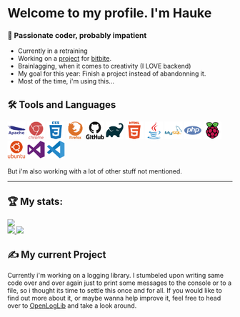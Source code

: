# Welcome to my profile. I'm Hauke
### :vulcan_salute: Passionate coder, probably impatient
 - Currently in a retraining
 - Working on a [project](https://github.com/bitbitedev/openloglib) for [bitbite](https://github.com/bitbitedev).
 - Brainlagging, when it comes to creativity (I LOVE backend)
 - My goal for this year: Finish a project instead of abandonning it.
 - Most of the time, i'm using this...

## :hammer_and_wrench: Tools and Languages
<div>
    <img src="https://github.com/devicons/devicon/blob/master/icons/apache/apache-plain-wordmark.svg" height="40" alt="Apache" title="Apache" />
    <img src="https://github.com/devicons/devicon/blob/master/icons/chrome/chrome-plain-wordmark.svg" height="40" alt="Chrome" title="Chrome" />
    <img src="https://github.com/devicons/devicon/blob/master/icons/css3/css3-plain-wordmark.svg" height="40" alt="CSS3" title="CSS3" />
    <img src="https://github.com/devicons/devicon/blob/master/icons/firefox/firefox-plain-wordmark.svg" height="40" alt="Firefox" title="Firefox" />
    <img src="https://github.com/devicons/devicon/blob/master/icons/github/github-original-wordmark.svg" height="40" alt="GitHub" title="GitHub" />
    <img src="https://github.com/devicons/devicon/blob/master/icons/gradle/gradle-plain.svg" height="40" alt="Gradle" title="Gradle" />
    <img src="https://github.com/devicons/devicon/blob/master/icons/html5/html5-plain-wordmark.svg" height="40" alt="HTML5" title="HTML5" />
    <img src="https://github.com/devicons/devicon/blob/master/icons/java/java-original.svg" height="40" alt="Java" title="Java" />
    <img src="https://github.com/devicons/devicon/blob/master/icons/mysql/mysql-original-wordmark.svg" height="40" alt="MySQL" title="MySQL" />
    <img src="https://github.com/devicons/devicon/blob/master/icons/php/php-plain.svg" height="40" alt="PHP" title="PHP" />
    <img src="https://github.com/devicons/devicon/blob/master/icons/raspberrypi/raspberrypi-original.svg" height="40" alt="RaspberryPi" title="RaspberryPi" />
    <img src="https://github.com/devicons/devicon/blob/master/icons/ubuntu/ubuntu-plain-wordmark.svg" height="40" alt="Ubuntu" title="Ubuntu" />
    <img src="https://github.com/devicons/devicon/blob/master/icons/visualstudio/visualstudio-plain.svg" height="40" alt="Visual Studio" title="Visual Studio" />
    <img src="https://github.com/devicons/devicon/blob/master/icons/vscode/vscode-original.svg" height="40" alt="Visual Studio Code" title="Visual Studio Code" />
</div>
<br />
But i'm also working with a lot of other stuff not mentioned.

---

## :trophy: My stats:
<div>
    <a href="https://github.com/thatsnasu/">
        <img align="center" src="http://github-readme-streak-stats.herokuapp.com?user=thatsnasu&hide_border=true&date_format=j%20M%5B%20Y%5D" />
    </a>
</div>
<div>
    <a href="https://github.com/thatsnasu">
        <img src="https://github-readme-stats.vercel.app/api?username=thatsnasu" />
    </a>
    <a href="https://github.com/thatsnasu">
        <img src="https://github-readme-stats.vercel.app/api/top-langs/?username=thatsnasu&layout=compact" />
    </a>
</div>

## :writing_hand: My current Project
Currently i'm working on a logging library. I stumbeled upon writing same code over and over again just to print some messages to the console or to a file, so i thought its time to settle this once and for all.
If you would like to find out more about it, or maybe wanna help improve it, feel free to head over to [OpenLogLib](https://github.com/bitbitedev/openloglib) and take a look around.
